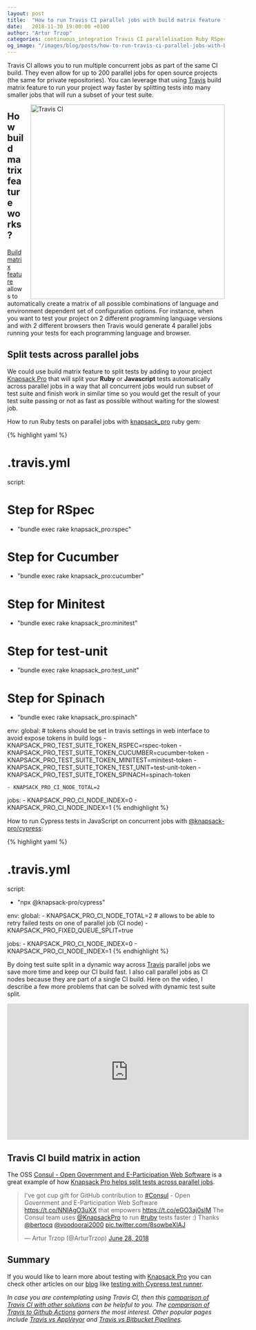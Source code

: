 ```yaml
---
layout: post
title:  "How to run Travis CI parallel jobs with build matrix feature fast"
date:   2018-11-30 19:00:00 +0100
author: "Artur Trzop"
categories: continuous_integration Travis CI parallelisation Ruby RSpec Minitest Javascript Cypress
og_image: "/images/blog/posts/how-to-run-travis-ci-parallel-jobs-with-build-matrix-feature-fast/travis-ci.jpg"
---
```


Travis CI allows you to run multiple concurrent jobs as part of the same CI build. They even allow for up to 200 parallel jobs for open source projects (the same for private repositories). You can leverage that using [Travis](https://knapsackpro.com/ci_servers/travis-ci?utm_source=docs_knapsackpro&utm_medium=blog_post&utm_campaign=how-to-run-travis-ci-parallel-jobs-with-build-matrix-feature-fast) build matrix feature to run your project way faster by splitting tests into many smaller jobs that will run a subset of your test suite.

<img src="/images/blog/posts/how-to-run-travis-ci-parallel-jobs-with-build-matrix-feature-fast/travis-ci.jpg" style="width:450px;margin-left: 15px;float:right;" alt="Travis CI" />

## How build matrix feature works?

[Build matrix feature](https://docs.travis-ci.com/user/build-matrix/) allows to automatically create a matrix of all possible combinations of language and environment dependent set of configuration options. For instance, when you want to test your project on 2 different programming language versions and with 2 different browsers then Travis would generate 4 parallel jobs running your tests for each programming language and browser.

## Split tests across parallel jobs

We could use build matrix feature to split tests by adding to your project [Knapsack Pro](https://knapsackpro.com?utm_source=docs_knapsackpro&utm_medium=blog_post&utm_campaign=how-to-run-travis-ci-parallel-jobs-with-build-matrix-feature-fast) that will split your <b>Ruby</b> or <b>Javascript</b> tests automatically across parallel jobs in a way that all concurrent jobs would run subset of test suite and finish work in similar time so you would get the result of your test suite passing or not as fast as possible without waiting for the slowest job.

How to run Ruby tests on parallel jobs with [knapsack_pro](https://github.com/KnapsackPro/knapsack_pro-ruby) ruby gem:

{% highlight yaml %}
# .travis.yml
script:
  # Step for RSpec
  - "bundle exec rake knapsack_pro:rspec"

  # Step for Cucumber
  - "bundle exec rake knapsack_pro:cucumber"

  # Step for Minitest
  - "bundle exec rake knapsack_pro:minitest"

  # Step for test-unit
  - "bundle exec rake knapsack_pro:test_unit"

  # Step for Spinach
  - "bundle exec rake knapsack_pro:spinach"

env:
  global:
    # tokens should be set in travis settings in web interface to avoid expose tokens in build logs
    - KNAPSACK_PRO_TEST_SUITE_TOKEN_RSPEC=rspec-token
    - KNAPSACK_PRO_TEST_SUITE_TOKEN_CUCUMBER=cucumber-token
    - KNAPSACK_PRO_TEST_SUITE_TOKEN_MINITEST=minitest-token
    - KNAPSACK_PRO_TEST_SUITE_TOKEN_TEST_UNIT=test-unit-token
    - KNAPSACK_PRO_TEST_SUITE_TOKEN_SPINACH=spinach-token

    - KNAPSACK_PRO_CI_NODE_TOTAL=2
  jobs:
    - KNAPSACK_PRO_CI_NODE_INDEX=0
    - KNAPSACK_PRO_CI_NODE_INDEX=1
{% endhighlight %}

How to run Cypress tests in JavaScript on concurrent jobs with [@knapsack-pro/cypress](https://github.com/KnapsackPro/knapsack-pro-cypress):

{% highlight yaml %}
# .travis.yml
script:
  - "npx @knapsack-pro/cypress"

env:
  global:
    - KNAPSACK_PRO_CI_NODE_TOTAL=2
    # allows to be able to retry failed tests on one of parallel job (CI node)
    - KNAPSACK_PRO_FIXED_QUEUE_SPLIT=true

  jobs:
    - KNAPSACK_PRO_CI_NODE_INDEX=0
    - KNAPSACK_PRO_CI_NODE_INDEX=1
{% endhighlight %}

By doing test suite split in a dynamic way across [Travis](https://knapsackpro.com/ci_servers/travis-ci?utm_source=docs_knapsackpro&utm_medium=blog_post&utm_campaign=how-to-run-travis-ci-parallel-jobs-with-build-matrix-feature-fast) parallel jobs we save more time and keep our CI build fast. I also call parallel jobs as CI nodes because they are part of a single CI build. Here on the video, I describe a few more problems that can be solved with dynamic test suite split.

<iframe width="560" height="315" src="https://www.youtube.com/embed/hUEB1XDKEFY" frameborder="0" allow="accelerometer; autoplay; encrypted-media; gyroscope; picture-in-picture" allowfullscreen></iframe>

## Travis CI build matrix in action

The OSS [Consul - Open Government and E-Participation Web Software](https://github.com/consuldemocracy/consuldemocracy/actions/workflows/tests.yml) is a great example of how [Knapsack Pro helps split tests across parallel jobs](https://knapsackpro.com?utm_source=docs_knapsackpro&utm_medium=blog_post&utm_campaign=how-to-run-travis-ci-parallel-jobs-with-build-matrix-feature-fast).

<blockquote class="twitter-tweet" data-lang="en"><p lang="en" dir="ltr">I&#39;ve got cup gift for GitHub contribution to <a href="https://twitter.com/hashtag/Consul?src=hash&amp;ref_src=twsrc%5Etfw" rel="nofollow noopener noreferrer">#Consul</a> - Open Government and E-Participation Web Software <a href="https://t.co/NNIAgO3uXX" rel="nofollow noopener noreferrer">https://t.co/NNIAgO3uXX</a> that empowers <a href="https://t.co/eGO3aj0slM" rel="nofollow noopener noreferrer">https://t.co/eGO3aj0slM</a> The Consul team uses <a href="https://twitter.com/KnapsackPro?ref_src=twsrc%5Etfw" rel="nofollow noopener noreferrer">@KnapsackPro</a> to run <a href="https://twitter.com/hashtag/ruby?src=hash&amp;ref_src=twsrc%5Etfw" rel="nofollow noopener noreferrer">#ruby</a> tests faster :) Thanks <a href="https://twitter.com/bertocq?ref_src=twsrc%5Etfw" rel="nofollow noopener noreferrer">@bertocq</a> <a href="https://twitter.com/voodoorai2000?ref_src=twsrc%5Etfw" rel="nofollow noopener noreferrer">@voodoorai2000</a> <a href="https://t.co/8sowbeXlAJ" rel="nofollow noopener noreferrer">pic.twitter.com/8sowbeXlAJ</a></p>&mdash; Artur Trzop (@ArturTrzop) <a href="https://twitter.com/ArturTrzop/status/1012429838328754176?ref_src=twsrc%5Etfw" rel="nofollow noopener noreferrer">June 28, 2018</a></blockquote>
<script async src="https://platform.twitter.com/widgets.js" charset="utf-8"></script>

## Summary

If you would like to learn more about testing with [Knapsack Pro](https://knapsackpro.com?utm_source=docs_knapsackpro&utm_medium=blog_post&utm_campaign=how-to-run-travis-ci-parallel-jobs-with-build-matrix-feature-fast) you can check other articles on our [blog](/) like [testing with Cypress test runner](/2018/run-javascript-e2e-tests-faster-with-cypress-on-parallel-ci-nodes).

<i>In case you are contemplating using Travis CI, then this [comparison of Travis CI with other solutions](https://knapsackpro.com/ci_comparisons?utm_source=docs_knapsackpro&utm_medium=blog_post&utm_campaign=how-to-run-travis-ci-parallel-jobs-with-build-matrix-feature-fast#travis-ci) can be helpful to you. The [comparison of Travis to Github Actions](https://knapsackpro.com/ci_comparisons/travis-ci/vs/github-actions?utm_source=docs_knapsackpro&utm_medium=blog_post&utm_campaign=how-to-run-travis-ci-parallel-jobs-with-build-matrix-feature-fast) garners the most interest. Other popular pages include [Travis vs AppVeyor](https://knapsackpro.com/ci_comparisons/travis-ci/vs/appveyor?utm_source=docs_knapsackpro&utm_medium=blog_post&utm_campaign=how-to-run-travis-ci-parallel-jobs-with-build-matrix-feature-fast) and [Travis vs Bitbucket Pipelines](https://knapsackpro.com/ci_comparisons/travis-ci/vs/bitbucket-pipelines?utm_source=docs_knapsackpro&utm_medium=blog_post&utm_campaign=how-to-run-travis-ci-parallel-jobs-with-build-matrix-feature-fast).</i>
